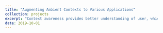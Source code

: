 ```yaml
---
title: "Augmenting Ambient Contexts to Various Applications"
collection: projects 
excerpt: "Context awareness provides better understanding of user, which can be used in many different ways. I've explore augmenting ambient acoustic contexts to conversational agents to extend the capability of the existing smart speakers. I've also worked on non-textual communication application that recommends avatars that represent user's current state so that users can simply select and tap to share their states with friends and family. Lastly, I've explored using users' subtle motion to provide seamless content sharing experience across different devices"
date: 2019-10-01
---
```


